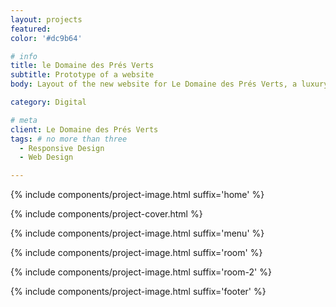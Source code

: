 ```yaml
---
layout: projects
featured: 
color: '#dc9b64'

# info
title: le Domaine des Prés Verts
subtitle: Prototype of a website
body: Layout of the new website for Le Domaine des Prés Verts, a luxury guest house in Burgundy, France. Project carried out while working at Watapix.

category: Digital

# meta
client: Le Domaine des Prés Verts
tags: # no more than three
  - Responsive Design
  - Web Design

---
```


{% include components/project-image.html 
  suffix='home'
%}

{% include components/project-cover.html %}

{% include components/project-image.html 
  suffix='menu'
%}

{% include components/project-image.html 
  suffix='room'
%}

{% include components/project-image.html 
  suffix='room-2'
%}

{% include components/project-image.html 
  suffix='footer'
%}
